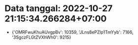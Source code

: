 # Data tanggal: 2022-10-27 21:15:34.266284+07:00

* {'OMRFwuKhuAUvgpBv': 10359, 'JLns8ePZlp1TmYyb': 7166, '3SgczFLGtZVXhWh0': 9215}
